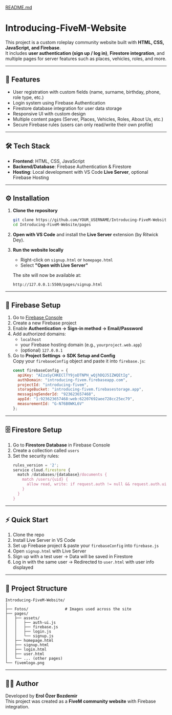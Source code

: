 [README.md](https://github.com/user-attachments/files/22569844/README.md)
# Introducing-FiveM-Website

This project is a custom roleplay community website built with **HTML, CSS, JavaScript, and Firebase**.  
It includes **user authentication (sign up / log in)**, **Firestore integration**, and multiple pages for server features such as places, vehicles, roles, and more.

---

## 🚀 Features
- User registration with custom fields (name, surname, birthday, phone, role type, etc.)
- Login system using Firebase Authentication
- Firestore database integration for user data storage
- Responsive UI with custom design
- Multiple content pages (Server, Places, Vehicles, Roles, About Us, etc.)
- Secure Firebase rules (users can only read/write their own profile)

---

## 🛠️ Tech Stack
- **Frontend**: HTML, CSS, JavaScript  
- **Backend/Database**: Firebase Authentication & Firestore  
- **Hosting**: Local development with VS Code **Live Server**, optional Firebase Hosting

---

## ⚙️ Installation

1. **Clone the repository**
   ```bash
   git clone https://github.com/YOUR_USERNAME/Introducing-FiveM-Website.git
   cd Introducing-FiveM-Website/pages
   ```

2. **Open with VS Code** and install the **Live Server** extension (by Ritwick Dey).

3. **Run the website locally**
   - Right-click on `signup.html` or `homepage.html`
   - Select **"Open with Live Server"**

   The site will now be available at:
   ```
   http://127.0.0.1:5500/pages/signup.html
   ```

---

## 🔑 Firebase Setup

1. Go to [Firebase Console](https://console.firebase.google.com/)  
2. Create a new Firebase project  
3. Enable **Authentication → Sign-in method → Email/Password**  
4. Add authorized domains:
   - `localhost`
   - your Firebase hosting domain (e.g., `yourproject.web.app`)
   - (optional) `127.0.0.1`
5. Go to **Project Settings → SDK Setup and Config**  
   Copy your `firebaseConfig` object and paste it into `firebase.js`:
   ```javascript
   const firebaseConfig = {
     apiKey: "AIzaSyCHKEClTY9joDTNPH_wQjhDQJ5IZWQEtIg",
     authDomain: "introducing-fivem.firebaseapp.com",
     projectId: "introducing-fivem",
     storageBucket: "introducing-fivem.firebasestorage.app",
     messagingSenderId: "923623657468",
     appId: "1:923623657468:web:62207692aee728cc25ec79",
     measurementId: "G-N76B0WKL6V"
   };
   ```

---

## 🗄️ Firestore Setup

1. Go to **Firestore Database** in Firebase Console  
2. Create a collection called `users`  
3. Set the security rules:
   ```javascript
   rules_version = '2';
   service cloud.firestore {
     match /databases/{database}/documents {
       match /users/{uid} {
         allow read, write: if request.auth != null && request.auth.uid == uid;
       }
     }
   }
   ```

---

## ⚡ Quick Start

1. Clone the repo  
2. Install Live Server in VS Code  
3. Set up Firebase project & paste your `firebaseConfig` into `firebase.js`  
4. Open `signup.html` with Live Server  
5. Sign up with a test user → Data will be saved in Firestore  
6. Log in with the same user → Redirected to `user.html` with user info displayed  

---

## 📂 Project Structure
```
Introducing-FiveM-Website/
│
├── Fotos/                # Images used across the site
├── pages/
│   ├── assets/
│   │   ├── auth-ui.js
│   │   ├── firebase.js
│   │   ├── login.js
│   │   └── signup.js
│   ├── homepage.html
│   ├── signup.html
│   ├── login.html
│   ├── user.html
│   └── ... (other pages)
└── fivemlogo.png
```

---

## 🧑‍💻 Author
Developed by **Erol Özer Bozdemir**  
This project was created as a **FiveM community website** with Firebase integration.  
